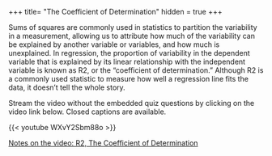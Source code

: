 +++
title=  "The Coefficient of Determination"
hidden = true
+++

Sums of squares are commonly used in statistics to partition the variability in a measurement, allowing us to attribute how much of the variability can be explained by another variable or variables, and how much is unexplained. In regression, the proportion of variability in the dependent variable that is explained by its linear relationship with the independent variable is known as R2, or the “coefficient of determination.” Although R2 is a commonly used statistic to measure how well a regression line fits the data, it doesn’t tell the whole story.

Stream the video without the embedded quiz questions by clicking on the video link below. Closed captions are available.

{{< youtube WXvY2Sbm88o >}}

[Notes on the video: R2, The Coefficient of Determination](../12-3-The-Coefficient-of-Determination.pdf)